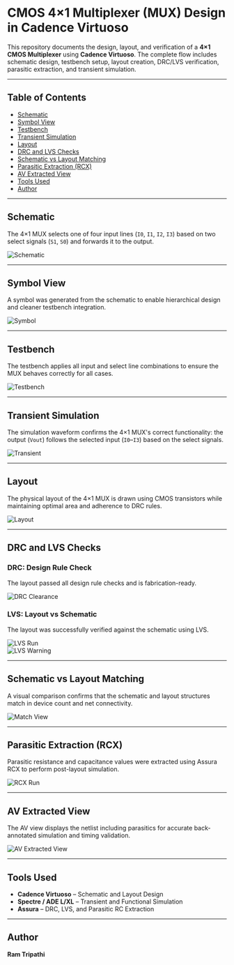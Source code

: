 
# CMOS 4×1 Multiplexer (MUX) Design in Cadence Virtuoso

This repository documents the design, layout, and verification of a **4×1 CMOS Multiplexer** using **Cadence Virtuoso**. The complete flow includes schematic design, testbench setup, layout creation, DRC/LVS verification, parasitic extraction, and transient simulation.

---

## Table of Contents  
- [Schematic](#schematic)  
- [Symbol View](#symbol-view)  
- [Testbench](#testbench)  
- [Transient Simulation](#transient-simulation)  
- [Layout](#layout)  
- [DRC and LVS Checks](#drc-and-lvs-checks)  
- [Schematic vs Layout Matching](#schematic-vs-layout-matching)  
- [Parasitic Extraction (RCX)](#parasitic-extraction-rcx)  
- [AV Extracted View](#av-extracted-view)  
- [Tools Used](#tools-used)  
- [Author](#author)

---

## Schematic  
The 4×1 MUX selects one of four input lines (`I0`, `I1`, `I2`, `I3`) based on two select signals (`S1`, `S0`) and forwards it to the output.

![Schematic](./4x1_MUX_Schematic.png)

---

## Symbol View  
A symbol was generated from the schematic to enable hierarchical design and cleaner testbench integration.

![Symbol](./Symbol_mux_4x1.png)

---

## Testbench  
The testbench applies all input and select line combinations to ensure the MUX behaves correctly for all cases.

![Testbench](./4x1_MUX_Tb.png)

---

## Transient Simulation  
The simulation waveform confirms the 4×1 MUX's correct functionality: the output (`Vout`) follows the selected input (`I0`–`I3`) based on the select signals.

![Transient](./MUX_4X1_Transient_waveform.png)

---

## Layout  
The physical layout of the 4×1 MUX is drawn using CMOS transistors while maintaining optimal area and adherence to DRC rules.

![Layout](./Layout_4X1_MUX.png)

---

## DRC and LVS Checks

### DRC: Design Rule Check  
The layout passed all design rule checks and is fabrication-ready.

![DRC Clearance](./No_DRC_Errors_4x1_MUX.png)

### LVS: Layout vs Schematic  
The layout was successfully verified against the schematic using LVS.  

![LVS Run](./LVS_Run_4X1_MUX.png)  
![LVS Warning](./LVS_no_extraction_warnings.png)

---

## Schematic vs Layout Matching  
A visual comparison confirms that the schematic and layout structures match in device count and net connectivity.

![Match View](./Layout_and_schematic_match.png)

---

## Parasitic Extraction (RCX)  
Parasitic resistance and capacitance values were extracted using Assura RCX to perform post-layout simulation.

![RCX Run](./RCX_Run.png)

---

## AV Extracted View  
The AV view displays the netlist including parasitics for accurate back-annotated simulation and timing validation.

![AV Extracted View](./AV_Extracted_view_4X1_MUX.png)

---

## Tools Used  
- **Cadence Virtuoso** – Schematic and Layout Design  
- **Spectre / ADE L/XL** – Transient and Functional Simulation  
- **Assura** – DRC, LVS, and Parasitic RC Extraction  

---

## Author  
**Ram Tripathi**
